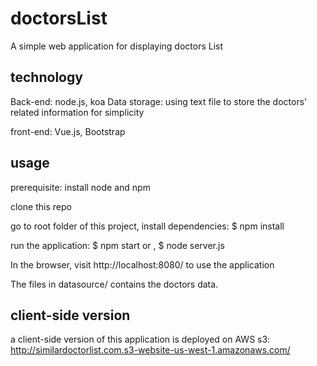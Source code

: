 # doctorsList
A simple web application for displaying doctors List

## technology
Back-end: 
    node.js, koa
Data storage: 
    using text file to store the doctors' related information for simplicity

front-end: 
    Vue.js, Bootstrap

## usage

prerequisite: install node and npm

clone this repo

go to root folder of this project, install dependencies: $ npm install

run the application: $ npm start or , $ node server.js

In the browser, visit http://localhost:8080/ to use the application

The files in datasource/ contains the doctors data.


## client-side version
a client-side version of this application is deployed on AWS s3:
http://similardoctorlist.com.s3-website-us-west-1.amazonaws.com/
